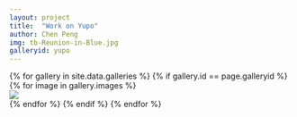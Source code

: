 ```yaml
---
layout: project
title:  "Work on Yupo"
author: Chen Peng
img: tb-Reunion-in-Blue.jpg
galleryid: yupo 
---
```



<div class="grid">
<div class="grid-sizer"></div>
{% for gallery in site.data.galleries %}
  {% if gallery.id == page.galleryid %}
  {% for image in gallery.images %}
  <div class="grid-item">
  <a href="{{ site.baseurl }}{{ gallery.imagefolder }}/{{ image.name }}" data-lightbox="gallery.id"
  data-title="{{ image.text }}">
    <img src="{{ site.baseurl }}{{ gallery.imagefolder }}/{{ image.thumb }}"> 
  </a>
  </div>
  {% endfor %}
  {% endif %}
{% endfor %}
</div>

